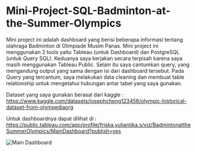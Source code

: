 # Mini-Project-SQL-Badminton-at-the-Summer-Olympics

Mini project ini adalah dashboard yang berisi beberapa informasi tentang olahraga Badminton di Olimpiade Musim Panas. Mini project ini menggunakan 2 tools yaitu Tableau (untuk Dashboard) dan PostgreSQL (untuk Query SQL). Keduanya saya kerjakan secara terpisah karena saya masih menggunakan Tableau Public. Selain itu saya cantumkan query, yang mengandung output yang sama dengan isi dari dashboard tersebut. Pada Query yang tercantum, saya melakukan data cleaning dan membuat table relationship untuk mengetahui hubungan antar tabel yang saya gunakan.

Dataset yang saya gunakan berasal dari kaggle :
https://www.kaggle.com/datasets/josephcheng123456/olympic-historical-dataset-from-olympediaorg

Untuk dashboardnya dapat dilihat di : 
https://public.tableau.com/app/profile/friska.yuliantika.s/viz/BadmintonattheSummerOlympics/MainDashboard?publish=yes

![Main Dashboard](https://user-images.githubusercontent.com/114457985/221409968-49a87f9f-bcd5-48c8-877c-b77dd903de5c.png)

